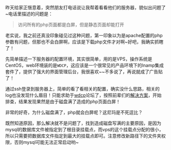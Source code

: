 昨天给家正惬意着，突然朋友打电话说让我帮着看看他们的服务器，貌似出问题了~电话里描述的问题是：

> 访问所有的php页面都是白屏，但是静态页面却能打开

老实说，我之前还真没印象碰见过这种问题，第一印象以为是apache配置的php参数有问题，但那也不会白屏啊，应该是下载php文件才对啊~好吧，我确实抓瞎了！

先简单描述一下服务器的配置环境，其实很简单，用的是VPS，操作系统是CentOS，web环境装的是`WDCP`，这应该是一个很常见的产品环境下的lnamp集成套件了，提供了强大的界面管理后台，我很喜欢~~不多说了，再说就成了广告贴了！

通过ssh登录到服务器上，简单的看了看相关的配置，确实没什么思路，相关的log也没发现什么眉目！只能求助于[wdcp](http://www.wdlinux.cn/bbs/search.php?searchid=27&orderby=lastpost&ascdesc=desc&searchsubmit=yes)论坛了，按照前辈们的[解决方案](http://www.wdlinux.cn/bbs/redirect.php?goto=findpost&ptid=4641&pid=22018&fromuid=9712)，开始排查，结果发现果然是由于磁盘满了造成的php页面白屏！

非常的好奇，为什么磁盘满了，php就会白屏呢？这尼玛是不死逗比？

既然知道原因，那么解决就不是问题了，找到造成磁盘写满的主要原因，是因为mysql的数据库文件被指定到了根目录挂载点，而vps的这个挂载点分配的很小，所以只需要把数据库文件指定到最大的挂载点即可。注意修改新路径下的文件夹权限，否则mysql可能无法正常启动哟~



